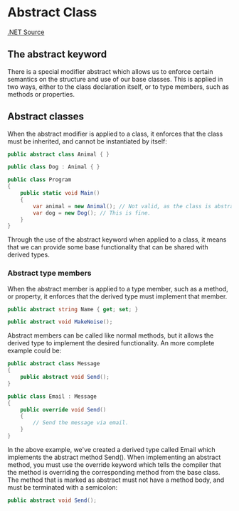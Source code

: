 # Abstract Class

[.NET Source](https://dotnetcademy.net/Learn/2045/Pages/12)

## The abstract keyword

There is a special modifier abstract which allows us to enforce certain semantics on the structure and use of our base classes. This is applied in two ways, either to the class declaration itself, or to type members, such as methods or properties.

## Abstract classes

When the abstract modifier is applied to a class, it enforces that the class must be inherited, and cannot be instantiated by itself:

```cs
public abstract class Animal { }

public class Dog : Animal { }

public class Program
{
    public static void Main()
    {
        var animal = new Animal(); // Not valid, as the class is abstract
        var dog = new Dog(); // This is fine.   
    }   
}
```

Through the use of the abstract keyword when applied to a class, it means that we can provide some base functionality that can be shared with derived types.

### Abstract type members

When the abstract member is applied to a type member, such as a method, or property, it enforces that the derived type must implement that member.

```cs
public abstract string Name { get; set; }

public abstract void MakeNoise();
```

Abstract members can be called like normal methods, but it allows the derived type to implement the desired functionality. An more complete example could be:

```cs
public abstract class Message
{
    public abstract void Send();
}

public class Email : Message
{
    public override void Send()
    {
        // Send the message via email.
    }   
}
```

In the above example, we've created a derived type called Email which implements the abstract method Send(). When implementing an abstract method, you must use the override keyword which tells the compiler that the method is overriding the corresponding method from the base class. The method that is marked as abstract must not have a method body, and must be terminated with a semicolon:

```cs
public abstract void Send();
```
